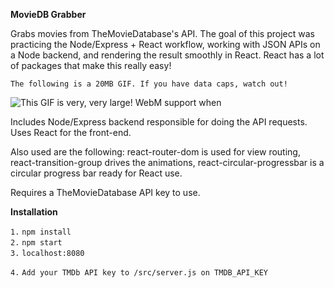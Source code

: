 **MovieDB Grabber**

Grabs movies from TheMovieDatabase's API.
The goal of this project was practicing the Node/Express + React workflow, working with JSON APIs on a Node backend, and rendering the result smoothly in React. React has a lot of packages that make this really easy! 

``The following is a 20MB GIF. If you have data caps, watch out!``

![This GIF is very, very large! WebM support when](https://github.com/pgsil/moviedb-grabber/raw/master/README_GIF.gif)

Includes Node/Express backend responsible for doing the API requests.
Uses React for the front-end.

Also used are the following: react-router-dom is used for view routing, react-transition-group drives the animations, react-circular-progressbar is a circular progress bar ready for React use.

Requires a TheMovieDatabase API key to use.

**Installation**

``1.``
```npm install```  
``2.``
```npm start```  
``3.``
```localhost:8080```  

``4.``
```Add your TMDb API key to /src/server.js on TMDB_API_KEY```
